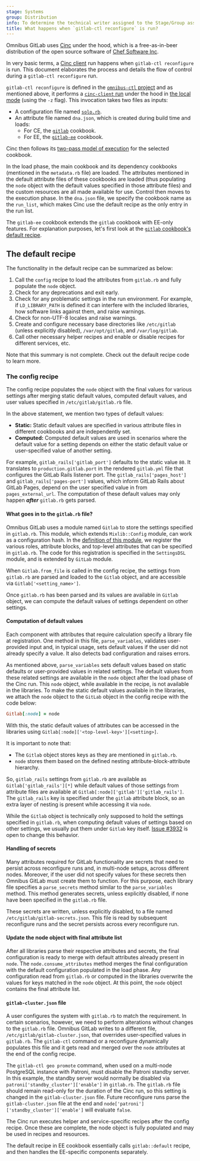 ```yaml
---
stage: Systems
group: Distribution
info: To determine the technical writer assigned to the Stage/Group associated with this page, see https://about.gitlab.com/handbook/product/ux/technical-writing/#assignments
title: What happens when `gitlab-ctl reconfigure` is run?
---
```


Omnibus GitLab uses [Cinc](https://cinc.sh/) under the hood,
which is a free-as-in-beer distribution of the open source software of [Chef Software Inc](https://docs.chef.io/).

In very basic terms, a [Cinc client](https://cinc.sh/start/client/) run
happens when `gitlab-ctl reconfigure` is run. This document elaborates
the process and details the flow of control during a `gitlab-ctl reconfigure`
run.

`gitlab-ctl reconfigure` is defined in the
[`omnibus-ctl` project](https://gitlab.com/gitlab-org/build/omnibus-mirror/omnibus-ctl/-/blob/0.6.0.1/lib/omnibus-ctl.rb#L517)
and as mentioned above, it performs a
[`cinc-client` run](https://gitlab.com/gitlab-org/build/omnibus-mirror/omnibus-ctl/-/blob/0.6.0.1/lib/omnibus-ctl.rb#L501)
under the hood in [the local mode](https://docs.chef.io/ctl_chef_client/#run-in-local-mode) (using the `-z` flag). This invocation takes
two files as inputs:

- A configuration file named [`solo.rb`](https://gitlab.com/gitlab-org/omnibus-gitlab/-/blob/master/files/gitlab-cookbooks/solo.rb).
- An attribute file named `dna.json`, which is created during build time and loads:
  - For CE, the [`gitlab`](https://gitlab.com/gitlab-org/omnibus-gitlab/-/tree/master/files/gitlab-cookbooks/gitlab) cookbook.
  - For EE, the [`gitlab-ee`](https://gitlab.com/gitlab-org/omnibus-gitlab/-/tree/master/files/gitlab-cookbooks/gitlab-ee) cookbook.

Cinc then follows its [two-pass model of execution](https://coderanger.net/two-pass/) for the selected cookbook.

In the load phase, the main cookbook and its dependency cookbooks (mentioned in
the `metadata.rb` file) are loaded. The attributes mentioned in the default
attribute files of these cookbooks are loaded (thus populating the `node` object
with the default values specified in those attribute files) and the custom
resources are all made available for use. Control then moves to the
execution phase. In the `dna.json` file, we specify the cookbook name as the
`run_list`, which makes Cinc use the default recipe as the only entry in the run
list.

The `gitlab-ee` cookbook extends the `gitlab` cookbook with EE-only
features. For explanation purposes, let's first look at the
[`gitlab` cookbook's default recipe](https://gitlab.com/gitlab-org/omnibus-gitlab/-/blob/master/files/gitlab-cookbooks/gitlab/recipes/default.rb).

## The default recipe

The functionality in the default recipe can be summarized as below:

1. Call the `config` recipe to load the attributes from `gitlab.rb` and fully
   populate the `node` object.
1. Check for any deprecations and exit early.
1. Check for any problematic settings in the run environment. For example,
   if `LD_LIBRARY_PATH` is defined it can interfere with the included
   libraries, how software links against them, and raise warnings.
1. Check for non-UTF-8 locales and raise warnings.
1. Create and configure necessary base directories like `/etc/gitlab` (unless
   explicitly disabled), `/var/opt/gitlab`, and `/var/log/gitlab`.
1. Call other necessary helper recipes and enable or disable recipes for different
   services, etc.

Note that this summary is not complete. Check out the default recipe code to
learn more.

### The config recipe

The config recipe populates the `node` object with the
final values for various settings after merging static default values,
computed default values, and user values specified
in `/etc/gitlab/gitlab.rb` file.

In the above statement, we mention two types of default values:

- **Static:** Static default values are specified in various
  attribute files in different cookbooks and are independently set.
- **Computed:** Computed default values are used in scenarios where the
  default value for a setting depends on either the static default
  value or user-specified value of another setting.

For example, `gitlab_rails['gitlab_port']` defaults to the static
value `80`. It translates to `production.gitlab.port` in the rendered
`gitlab.yml` file that configures the GitLab Rails listener port. The
`gitlab_rails['pages_host']` and `gitlab_rails['pages-port']` values,
which inform GitLab Rails about GitLab Pages, depend on the user
specified value in from `pages_external_url`. The computation of these
default values may only happen **_after_** `gitlab.rb` gets parsed.

#### What goes in to the `gitlab.rb` file?

Omnibus GitLab uses a module named `Gitlab` to store the settings specified in
`gitlab.rb`. This module, which extends `Mixlib::Config` module, can work as a
configuration hash. In the
[definition of this module](https://gitlab.com/gitlab-org/omnibus-gitlab/-/blob/master/files/gitlab-cookbooks/package/libraries/config/gitlab.rb),
we register the various roles, attribute blocks, and top-level attributes that
can be specified in `gitlab.rb`. The code for this registration is specified in
the `SettingsDSL` module, and is extended by `GitLab` module.

When `Gitlab.from_file` is called in the config recipe, the settings from
`gitlab.rb` are parsed and loaded to the `Gitlab` object, and are accessible via
`Gitlab['<setting_name>']`.

Once `gitlab.rb` has been parsed and its values are available in `Gitlab`
object, we can compute the default values of settings dependent on other settings.

#### Computation of default values

Each component with attributes that require calculation specify a library file
at registration. One method in this file, `parse_variables`, validates user-provided
input and, in typical usage, sets default values if the user did not already specify
a value. It also detects bad configuration and raises errors.

As mentioned above, `parse_variables` sets default values based on static
defaults or user-provided values in related settings. The default values
from these related settings are available in the `node` object after the load
phase of the Cinc run. This `node` object, while available in the recipe, is
not available in the libraries. To make the static default values available
in the libraries, we attach the `node` object to the `GitLab` object in
the config recipe with the code below:

```ruby
Gitlab[:node] = node
```

With this, the static default values of attributes can be accessed in the libraries
using `Gitlab[:node]['<top-level-key>'][<setting>]`.

It is important to note that:

- The `Gitlab` object stores keys as they are mentioned in `gitlab.rb`.
- `node` stores them based on the defined nesting attribute-block-attribute hierarchy.

So, `gitlab_rails` settings from
`gitlab.rb` are available as `Gitlab['gitlab_rails'][*]` while default values of
those settings from attribute files are available at
`Gitlab[:node]['gitlab']['gitlab_rails']`. The `gitlab_rails` key is specified
under the `gitlab` attribute block, so an extra layer of nesting is present
while accessing it via `node`.

While the `Gitlab` object is technically only supposed to hold the settings
specified in `gitlab.rb`, when computing default values of settings based on
other settings, we usually put them under `Gitlab` key itself.
[Issue #3932](https://gitlab.com/gitlab-org/omnibus-gitlab/-/issues/3923) is open to change
this behavior.

#### Handling of secrets

Many attributes required for GitLab functionality are secrets that need to
persist across reconfigure runs and, in multi-node setups, across different
nodes. Moreover, if the user did not specify values for these secrets then
Omnibus GitLab must create them to function. For this purpose, each library file
specifies a `parse_secrets` method similar to the `parse_variables` method. This
method generates secrets, unless explicitly disabled, if none have been specified
in the `gitlab.rb` file.

These secrets are written, unless explicitly disabled, to a file named
`/etc/gitlab/gitlab-secrets.json`. This file is read by subsequent reconfigure
runs and the secret persists across every reconfigure run.

#### Update the node object with final attribute list

After all libraries parse their respective attributes and secrets, the
final configuration is ready to merge with default attributes already
present in `node`. The `node.consume_attributes` method merges the
final configuration with the default configuration populated in the load
phase. Any configuration read from `gitlab.rb` or computed in the libraries
overwrite the values for keys matched in the `node` object. At this point,
the `node` object contains the final attribute list.

#### `gitlab-cluster.json` file

A user configures the system with `gitlab.rb` to match the requirement. In
certain scenarios, however, we need to perform alterations without changes
to the `gitlab.rb` file. Omnibus GitLab writes to a different file,
`/etc/gitlab/gitlab-cluster.json`, that overrides user-specified values in
`gitlab.rb`. The `gitlab-ctl` command or a reconfigure dynamically populates
this file and it gets read and merged over the `node` attributes at the end
of the config recipe.

The `gitlab-ctl geo promote` command, when used on a multi-node PostgreSQL
instance with Patroni, must disable the Patroni standby server. In this
example, the standby server would normally be disabled via
`patroni['standby_cluster']['enable']` in `gitlab.rb`. The `gitlab.rb` file
should remain read-only for the duration of the Cinc run, so this setting
is changed in the `gitlab-cluster.json` file. Future reconfigure runs parse
the `gitlab-cluster.json` file at the end and `node['patroni']['standby_cluster']['enable']`
will evaluate `false`.

The Cinc run executes helper and service-specific recipes after
the config recipe. Once these are complete, the node object is
fully populated and may be used in recipes and resources.

The default recipe in EE cookbook essentially calls `gitlab::default` recipe,
and then handles the EE-specific components separately.
